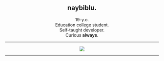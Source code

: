<h2 align="center">
  naybiblu.
</h2>
<p align="center">
  19-y.o.<br>
  Education college student.<br>
  Self-taught developer.<br>
  Curious <strong>always<strong>.
</p>
<hr>
<p align="center">
  <!-- js -->
  <img 
   src="https://img.shields.io/badge/JavaScript-323330?style=for-the-badge&logo=javascript&logoColor=F7DF1E"/>

</p>
<hr>
